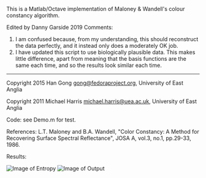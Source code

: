 This is a Matlab/Octave implementation of Maloney & Wandell's colour constancy algorithm.

Edited by Danny Garside 2019
Comments:
1. I am confused because, from my understanding, this should reconstruct the data perfectly, and it instead only does a moderately OK job.
2. I have updated this script to use biologically plausible data. This makes little difference, apart from meaning that the basis functions are the same each time, and so the results look similar each time.

--------

Copyright 2015 Han Gong <gong@fedoraproject.org>, University of East Anglia

Copyright 2011 Michael Harris <michael.harris@uea.ac.uk>, University of East Anglia

Code: see Demo.m for test.

References:
    L.T. Maloney and B.A. Wandell, "Color Constancy: A Method for Recovering Surface
    Spectral Reflectance", JOSA A, vol.3, no.1, pp.29-33, 1986. 

Results:

![Image of Entropy](http://cs.bath.ac.uk/~hg299/cons_curve.png)
![Image of Output](http://cs.bath.ac.uk/~hg299/cons_vis.png)
